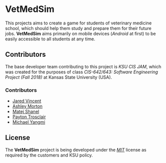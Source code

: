 # VetMedSim
 This projects aims to create a game for students of veterinary medicine school, which should help them study and prepare them for their future jobs. **VetMedSim** aims primarily on mobile devices (*Android* at first) to be easily accessible to all students at any time.

## Contributors
 The base developer team contributing to this project is *KSU CIS JAM*, which was created for the purposes of class *CIS-642/643: Software Engineering Project (Fall 2018)* at Kansas State University (USA).

### Contributors
 * [Jared Vincent](https://github.com/jaredvincent)
 * [Ashley Morton](https://github.com/ashley23mo)
 * [Matej Shanel](https://github.com/ksu-shanemat)
 * [Payton Trosclair](https://github.com/Trosclair)
 * [Michael Yangmi](https://github.com/myangmi)

## License
 The **VetMedSim** project is being developed under the [*MIT*](https://choosealicense.com/licenses/mit/) license as required by the customers and KSU policy.